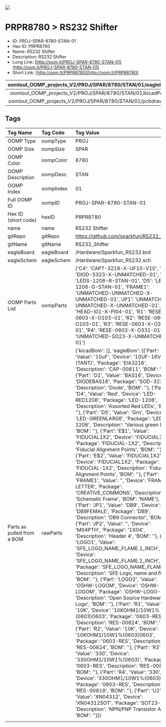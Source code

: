 


  
![][im]
# PRPR8780 > RS232 Shifter

- ID: PROJ-SPAR-8780-STAN-01
- Hex ID: PRPR8780
- Name: RS232 Shifter
- Description: RS232 Shifter
- Long Link: [http://oom.lt/PROJ-SPAR-8780-STAN-01](http://oom.lt/PROJ-SPAR-8780-STAN-01)
- Short Link: [http://oom.lt/PRPR8780](http://oom.lt/PRPR8780)
  

|oomlout_OOMP_projects_V2/PROJ/SPAR/8780/STAN/01/eagleImage.png|oomlout_OOMP_projects_V2/PROJ/SPAR/8780/STAN/01/eagleSchemImage.png|oomlout_OOMP_projects_V2/PROJ/SPAR/8780/STAN/01/kicadPcb3dFront.png|oomlout_OOMP_projects_V2/PROJ/SPAR/8780/STAN/01/kicadPcb3dBack.png|
| :---: | :---: | :---: | :---: |
|oomlout_OOMP_projects_V2/PROJ/SPAR/8780/STAN/01/kicadPcb3d.png|oomlout_OOMP_projects_V2/PROJ/SPAR/8780/STAN/01/bomBack.png|oomlout_OOMP_projects_V2/PROJ/SPAR/8780/STAN/01/bomFront.png|oomlout_OOMP_projects_V2/PROJ/SPAR/8780/STAN/01/pcbdraw.svg|
|oomlout_OOMP_projects_V2/PROJ/SPAR/8780/STAN/01/pcbdrawBack.svg||||

## Tags
  

|Tag Name|Tag Code|Tag Value|
| :--- | :--- | :--- |
|OOMP Type|oompType|PROJ|
|OOMP Size|oompSize|SPAR|
|OOMP Color|oompColor|8780|
|OOMP Description|oompDesc|STAN|
|OOMP Index|oompIndex|01|
|Full OOMP ID|oompID|PROJ-SPAR-8780-STAN-01|
|Hex ID (short code)|hexID|PRPR8780|
|name|name|RS232 Shifter|
|gitRepo|gitRepo|https://github.com/sparkfun/RS232_Shifter|
|gitName|gitName|RS232_Shifter|
|eagleBoard|eagleBoard|/Hardware/Sparkfun_RS232.brd|
|eagleSchem|eagleSchem|/Hardware/Sparkfun_RS232.sch|
|OOMP Parts List|oompParts|{'C4': 'CAPT-3216-X-UF10-V10', 'D1': 'DIOD-S323-X-UNMATCHED-01', 'D4': 'LEDS-1206-R-STAN-01', 'D5': 'LEDS-1206-G-STAN-01', 'FRAME1': 'UNMATCHED-UNMATCHED-X-UNMATCHED-01', 'JP1': 'UNMATCHED-UNMATCHED-X-UNMATCHED-01', 'JP2': 'HEAD-I01-X-PI04-01', 'R1': 'RESE-0603-X-O103-01', 'R2': 'RESE-0603-X-O103-01', 'R3': 'RESE-0603-X-O331-01', 'R4': 'RESE-0603-X-O331-01', 'U2': 'UNMATCHED-SO23-X-UNMATCHED-01'}|
|Parts as pulled from a BOM|rawParts|{'kicadBom': [], 'eagleBom': [{'Part': 'C4', 'Value': '10uF', 'Device': '10UF-16V-10%(TANT)', 'Package': 'EIA3216', 'Description': 'CAP-00811', 'BOM': ''}, {'Part': 'D1', 'Value': 'BAS16', 'Device': 'DIODEBAS16', 'Package': 'SOD-323', 'Description': 'Diode', 'BOM': ''}, {'Part': 'D4', 'Value': 'Red', 'Device': 'LED-RED1206', 'Package': 'LED-1206', 'Description': 'Assorted Red LEDs', 'BOM': ''}, {'Part': 'D5', 'Value': 'Grn', 'Device': 'LED-GREENLARGE', 'Package': 'LED-1206', 'Description': 'Various green LEDs', 'BOM': ''}, {'Part': 'E$1', 'Value': 'FIDUCIAL1X2', 'Device': 'FIDUCIAL1X2', 'Package': 'FIDUCIAL-1X2', 'Description': 'Fiducial Alignment Points', 'BOM': ''}, {'Part': 'E$2', 'Value': 'FIDUCIAL1X2', 'Device': 'FIDUCIAL1X2', 'Package': 'FIDUCIAL-1X2', 'Description': 'Fiducial Alignment Points', 'BOM': ''}, {'Part': 'FRAME1', 'Value': '', 'Device': 'FRAME-LETTER', 'Package': 'CREATIVE_COMMONS', 'Description': 'Schematic Frame', 'BOM': 'NAME'}, {'Part': 'JP1', 'Value': 'DB9', 'Device': 'DB9FEMALE', 'Package': 'DB9', 'Description': 'DB9 Connector', 'BOM': ''}, {'Part': 'JP2', 'Value': '', 'Device': 'M04PTH', 'Package': '1X04', 'Description': 'Header 4', 'BOM': ''}, {'Part': 'LOGO1', 'Value': 'SFE_LOGO_NAME_FLAME.1_INCH', 'Device': 'SFE_LOGO_NAME_FLAME.1_INCH', 'Package': 'SFE_LOGO_NAME_FLAME_.1', 'Description': 'SFE Logo, name and flame', 'BOM': ''}, {'Part': 'LOGO2', 'Value': 'OSHW-LOGOM', 'Device': 'OSHW-LOGOM', 'Package': 'OSHW-LOGO-M', 'Description': 'Open Source Hardware Logo', 'BOM': ''}, {'Part': 'R1', 'Value': '10K', 'Device': '10KOHM1/10W1%(0603)0603', 'Package': '0603-RES', 'Description': 'RES-00824', 'BOM': ''}, {'Part': 'R2', 'Value': '10K', 'Device': '10KOHM1/10W1%(0603)0603', 'Package': '0603-RES', 'Description': 'RES-00824', 'BOM': ''}, {'Part': 'R3', 'Value': '330', 'Device': '330OHM1/10W1%(0603)', 'Package': '0603-RES', 'Description': 'RES-00818', 'BOM': ''}, {'Part': 'R4', 'Value': '330', 'Device': '330OHM1/10W1%(0603)', 'Package': '0603-RES', 'Description': 'RES-00818', 'BOM': ''}, {'Part': 'U2', 'Value': 'XN04312', 'Device': 'XN04312SOT', 'Package': 'SOT23-6', 'Description': 'NPN/PNP Transistor Array', 'BOM': ''}]}|
||||



[im]: PROJ/SPAR/8780/STAN/01/kicadPcb3d_450.png

